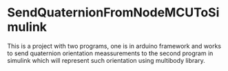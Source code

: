 # SendQuaternionFromNodeMCUToSimulink
This is a project with two programs, one is in arduino framework and works to send quaternion orientation meassurements to the second program in simulink which will represent such orientation using multibody library. 
